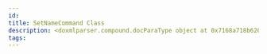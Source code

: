 ```yaml
---
id: 
title: SetNameCommand Class
description: <doxmlparser.compound.docParaType object at 0x7168a718b620>
tags:
---
```

